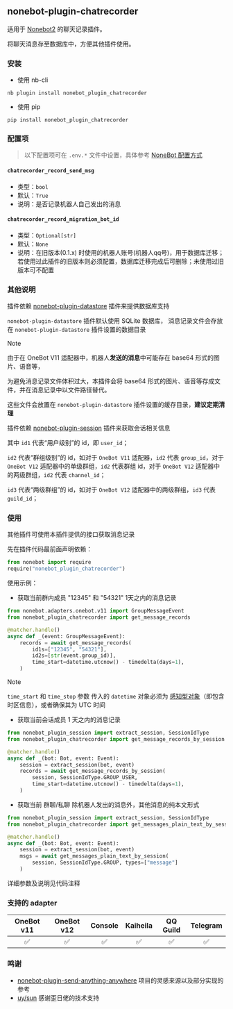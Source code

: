 ## nonebot-plugin-chatrecorder

适用于 [Nonebot2](https://github.com/nonebot/nonebot2) 的聊天记录插件。

将聊天消息存至数据库中，方便其他插件使用。

### 安装

- 使用 nb-cli

```shell
nb plugin install nonebot_plugin_chatrecorder
```

- 使用 pip

```shell
pip install nonebot_plugin_chatrecorder
```

### 配置项

> 以下配置项可在 `.env.*` 文件中设置，具体参考 [NoneBot 配置方式](https://v2.nonebot.dev/docs/tutorial/configuration#%E9%85%8D%E7%BD%AE%E6%96%B9%E5%BC%8F)

#### `chatrecorder_record_send_msg`
 - 类型：`bool`
 - 默认：`True`
 - 说明：是否记录机器人自己发出的消息

#### `chatrecorder_record_migration_bot_id`
 - 类型：`Optional[str]`
 - 默认：`None`
 - 说明：在旧版本(0.1.x) 时使用的机器人账号(机器人qq号)，用于数据库迁移；若使用过此插件的旧版本则必须配置，数据库迁移完成后可删除；未使用过旧版本可不配置


### 其他说明

插件依赖 [nonebot-plugin-datastore](https://github.com/he0119/nonebot-plugin-datastore) 插件来提供数据库支持

`nonebot-plugin-datastore` 插件默认使用 SQLite 数据库，
消息记录文件会存放在 `nonebot-plugin-datastore` 插件设置的数据目录

> [!NOTE]
> 
> 由于在 OneBot V11 适配器中，机器人**发送的消息**中可能存在 base64 形式的图片、语音等，
> 
> 为避免消息记录文件体积过大，本插件会将 base64 形式的图片、语音等存成文件，并在消息记录中以文件路径替代。
> 
> 这些文件会放置在 `nonebot-plugin-datastore` 插件设置的缓存目录，**建议定期清理**


插件依赖 [nonebot-plugin-session](https://github.com/noneplugin/nonebot-plugin-session) 插件来获取会话相关信息

其中 `id1` 代表“用户级别”的 id，即 `user_id`；

`id2` 代表“群组级别”的 id，如对于 `OneBot V11` 适配器，`id2` 代表 `group_id`，对于 `OneBot V12` 适配器中的单级群组，`id2` 代表群组 id，对于 `OneBot V12` 适配器中的两级群组，`id2` 代表 `channel_id`；

`id3` 代表“两级群组”的 id，如对于 `OneBot V12` 适配器中的两级群组，`id3` 代表 `guild_id`；


### 使用

其他插件可使用本插件提供的接口获取消息记录

先在插件代码最前面声明依赖：
```python
from nonebot import require
require("nonebot_plugin_chatrecorder")
```

使用示例：

 - 获取当前群内成员 "12345" 和 "54321" 1天之内的消息记录

```python
from nonebot.adapters.onebot.v11 import GroupMessageEvent
from nonebot_plugin_chatrecorder import get_message_records

@matcher.handle()
async def _(event: GroupMessageEvent):
    records = await get_message_records(
        id1s=["12345", "54321"],
        id2s=[str(event.group_id)],
        time_start=datetime.utcnow() - timedelta(days=1),
    )
```

> [!NOTE]
>
> `time_start` 和 `time_stop` 参数 传入的 `datetime` 对象必须为 [感知型对象](https://docs.python.org/zh-cn/3/library/datetime.html#determining-if-an-object-is-aware-or-naive)（即包含时区信息），或者确保其为 UTC 时间


 - 获取当前会话成员 1 天之内的消息记录

```python
from nonebot_plugin_session import extract_session, SessionIdType
from nonebot_plugin_chatrecorder import get_message_records_by_session

@matcher.handle()
async def _(bot: Bot, event: Event):
    session = extract_session(bot, event)
    records = await get_message_records_by_session(
        session, SessionIdType.GROUP_USER,
        time_start=datetime.utcnow() - timedelta(days=1),
    )
```


 - 获取当前 群聊/私聊 除机器人发出的消息外，其他消息的纯本文形式

```python
from nonebot_plugin_session import extract_session, SessionIdType
from nonebot_plugin_chatrecorder import get_messages_plain_text_by_session

@matcher.handle()
async def _(bot: Bot, event: Event):
    session = extract_session(bot, event)
    msgs = await get_messages_plain_text_by_session(
        session, SessionIdType.GROUP, types=["message"]
    )
```


详细参数及说明见代码注释


### 支持的 adapter

| OneBot v11 | OneBot v12 | Console | Kaiheila | QQ Guild | Telegram |
| :--------: | :--------: | :------: | :------: | :------: | :------: |
|     ✅     |     ✅     |    ✅    |    ✅    |    ✅    |    ✅    |


### 鸣谢

- [nonebot-plugin-send-anything-anywhere](https://github.com/felinae98/nonebot-plugin-send-anything-anywhere) 项目的灵感来源以及部分实现的参考
- [uy/sun](https://github.com/he0119) 感谢歪日佬的技术支持
